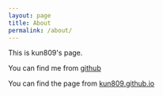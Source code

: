 ```yaml
---
layout: page
title: About
permalink: /about/
---
```


This is kun809's page.

You can find me from
[github](https://github.com/kun809)

You can find the page from
[kun809.github.io](https://github.com/kun809/kun809.github.io)

